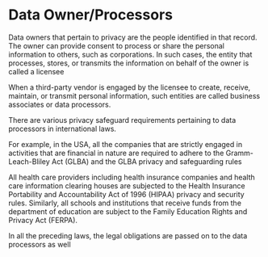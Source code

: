 # Data Owner/Processors

Data owners that pertain to privacy are the people identified in that record. The owner can provide consent to process or share the personal information to others, such as corporations. In such cases, the entity that processes, stores, or transmits the information on behalf of the owner is called a licensee

When a third-party vendor is engaged by the licensee to create, receive, maintain, or transmit personal information, such entities are called business associates or data processors.&#x20;

There are various privacy safeguard requirements pertaining to data processors in international laws.&#x20;

For example, in the USA, all the companies that are strictly engaged in activities that are financial in nature are required to adhere to the Gramm-Leach-Bliley Act (GLBA) and the GLBA privacy and safeguarding rules

All health care providers including health insurance companies and health care information clearing houses are subjected to the Health Insurance Portability and Accountability Act of 1996 (HIPAA) privacy and security rules. Similarly, all schools and institutions that receive funds from the department of education are subject to the Family Education Rights and Privacy Act (FERPA).&#x20;

In all the preceding laws, the legal obligations are passed on to the data processors as well



